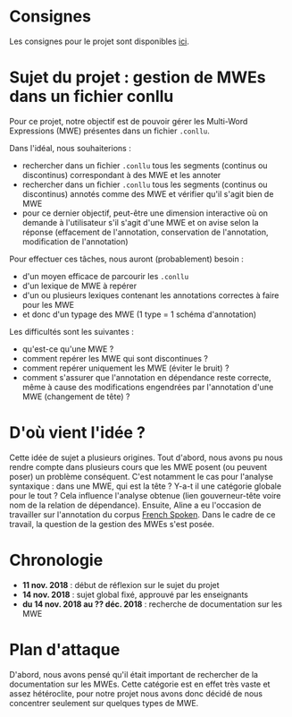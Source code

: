 # Consignes

Les consignes pour le projet sont disponibles [ici](https://loicgrobol.github.io/python-im/m2-2018/projets.html).

# Sujet du projet : gestion de MWEs dans un fichier conllu

Pour ce projet, notre objectif est de pouvoir gérer les Multi-Word Expressions (MWE) présentes dans un fichier `.conllu`.

Dans l'idéal, nous souhaiterions :
+ rechercher dans un fichier `.conllu` tous les segments (continus ou discontinus) correspondant à des MWE et les annoter
+ rechercher dans un fichier `.conllu` tous les segments (continus ou discontinus) annotés comme des MWE et vérifier qu'il s'agit bien de MWE
+ pour ce dernier objectif, peut-être une dimension interactive où on demande à l'utilisateur s'il s'agit d'une MWE et on avise selon la réponse (effacement de l'annotation, conservation de l'annotation, modification de l'annotation)

Pour effectuer ces tâches, nous auront (probablement) besoin :
+ d'un moyen efficace de parcourir les `.conllu`
+ d'un lexique de MWE à repérer
+ d'un ou plusieurs lexiques contenant les annotations correctes à faire pour les MWE
+ et donc d'un typage des MWE (1 type = 1 schéma d'annotation)

Les difficultés sont les suivantes :
+ qu'est-ce qu'une MWE ?
+ comment repérer les MWE qui sont discontinues ?
+ comment repérer uniquement les MWE (éviter le bruit) ?
+ comment s'assurer que l'annotation en dépendance reste correcte, même à cause des modifications engendrées par l'annotation d'une MWE (changement de tête) ?

# D'où vient l'idée ?

Cette idée de sujet a plusieurs origines. 
Tout d'abord, nous avons pu nous rendre compte dans plusieurs cours que les MWE posent (ou peuvent poser) un problème conséquent. C'est notamment le cas pour l'analyse syntaxique : dans une MWE, qui est la tête ? Y-a-t il une catégorie globale pour le tout ? Cela influence l'analyse obtenue (lien gouverneur-tête voire nom de la relation de dépendance).
Ensuite, Aline a eu l'occasion de travailler sur l'annotation du corpus [French Spoken](https://github.com/UniversalDependencies/UD_French-Spoken). Dans le cadre de ce travail, la question de la gestion des MWEs s'est posée.

# Chronologie

+ **11 nov. 2018** : début de réflexion sur le sujet du projet
+ **14 nov. 2018** : sujet global fixé, approuvé par les enseignants
+ **du 14 nov. 2018 au ?? déc. 2018** : recherche de documentation sur les MWE

# Plan d'attaque

D'abord, nous avons pensé qu'il était important de rechercher de la documentation sur les MWEs. Cette catégorie est en effet très vaste et assez hétéroclite, pour notre projet nous avons donc décidé de nous concentrer seulement sur quelques types de MWE.